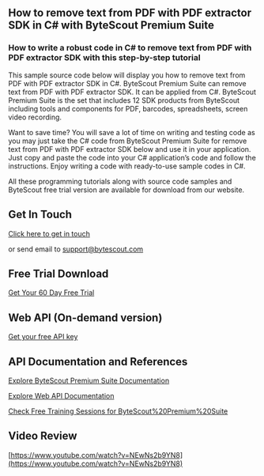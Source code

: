 ## How to remove text from PDF with PDF extractor SDK in C# with ByteScout Premium Suite

### How to write a robust code in C# to remove text from PDF with PDF extractor SDK with this step-by-step tutorial

This sample source code below will display you how to remove text from PDF with PDF extractor SDK in C#. ByteScout Premium Suite can remove text from PDF with PDF extractor SDK. It can be applied from C#. ByteScout Premium Suite is the set that includes 12 SDK products from ByteScout including tools and components for PDF, barcodes, spreadsheets, screen video recording.

Want to save time? You will save a lot of time on writing and testing code as you may just take the C# code from ByteScout Premium Suite for remove text from PDF with PDF extractor SDK below and use it in your application. Just copy and paste the code into your C# application’s code and follow the instructions. Enjoy writing a code with ready-to-use sample codes in C#.

All these programming tutorials along with source code samples and ByteScout free trial version are available for download from our website.

## Get In Touch

[Click here to get in touch](https://bytescout.zendesk.com/hc/en-us/requests/new?subject=ByteScout%20Premium%20Suite%20Question)

or send email to [support@bytescout.com](mailto:support@bytescout.com?subject=ByteScout%20Premium%20Suite%20Question) 

## Free Trial Download

[Get Your 60 Day Free Trial](https://bytescout.com/download/web-installer?utm_source=github-readme)

## Web API (On-demand version)

[Get your free API key](https://pdf.co/documentation/api?utm_source=github-readme)

## API Documentation and References

[Explore ByteScout Premium Suite Documentation](https://bytescout.com/documentation/index.html?utm_source=github-readme)

[Explore Web API Documentation](https://pdf.co/documentation/api?utm_source=github-readme)

[Check Free Training Sessions for ByteScout%20Premium%20Suite](https://academy.bytescout.com/)

## Video Review

[https://www.youtube.com/watch?v=NEwNs2b9YN8](https://www.youtube.com/watch?v=NEwNs2b9YN8)